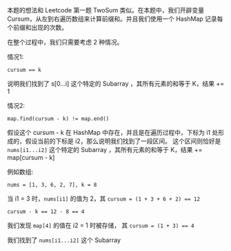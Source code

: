 本题的想法和 Leetcode 第一题 TwoSum 类似。在本题中，我们开辟变量
Cursum，从左到右遍历数组来计算前缀和。并且我们使用一个 HashMap 记录每个前缀和出现的次数。

在整个过程中，我们只需要考虑 2 种情况。

情况1:

```
cursum == k
```

说明我们找到了 s[0...i] 这个特定的 Subarray ，其所有元素的和等于 K，结果 += 1

情况2:

```
map.find(cursum - k) != map.end()
```

假设这个 cursum - k 在 HashMap 中存在，并且是在遍历过程中，下标为 i1 处形成的，假设当前的下标是 i2，那么说明我们找到了一段区间。
这个区间则恰好是 `nums[i1...i2]` 这个特定的 Subarray ，其所有元素的和等于 K，结果 += map[cursum - k]

例如数组:
```
nums = [1, 3, 6, 2, 7], k = 8
```

当 i1 = 3 时，`nums[i1]` 的值为 2，其 `cursum = (1 + 3 + 6 + 2) == 12`
    
```
cursum - k == 12 - 8 == 4
```

我们发现 `map[4]` 的值在 i2 = 1 时被存储， 其 `cursum = (1 + 3) == 4`

我们找到了 ```nums[i1...i2]``` 这个 Subarray

